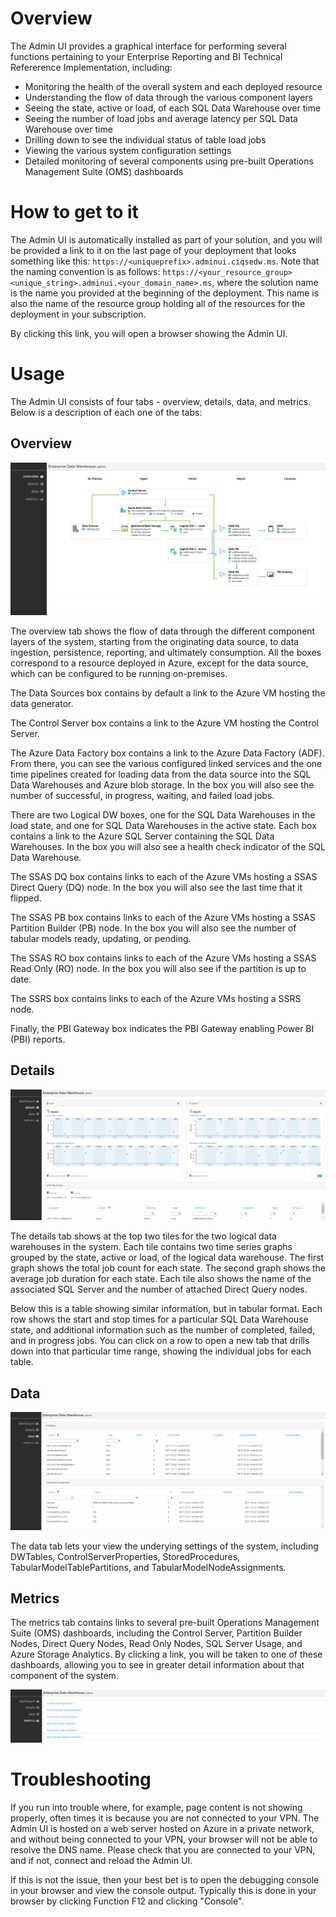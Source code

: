 # Overview

The Admin UI provides a graphical interface for performing several functions pertaining to your Enterprise Reporting and BI Technical Refererence Implementation, including:

- Monitoring the health of the overall system and each deployed resource
- Understanding the flow of data through the various component layers
- Seeing the state, active or load, of each SQL Data Warehouse over time
- Seeing the number of load jobs and average latency per SQL Data Warehouse over time
- Drilling down to see the individual status of table load jobs
- Viewing the various system configuration settings
- Detailed monitoring of several components using pre-built Operations Management Suite (OMS) dashboards  

# How to get to it

The Admin UI is automatically installed as part of your solution, and you will be provided a link to it on the last page of your deployment that looks something like this: `https://<uniqueprefix>.adminui.ciqsedw.ms`. Note that the naming convention is as follows: `https://<your_resource_group><unique_string>.adminui.<your_domain_name>.ms`, where the solution name is the name you provided at the beginning of the deployment. This name is also the name of the resource group holding all of the resources for the deployment in your subscription.

By clicking this link, you will open a browser showing the Admin UI.

# Usage

The Admin UI consists of four tabs - overview, details, data, and metrics. Below is a description of each one of the tabs:

## Overview

![Overview](../img/adminui_assets/adminui-overview.png)

The overview tab shows the flow of data through the different component layers of the system, starting from the originating data source, to data ingestion, persistence, reporting, and ultimately consumption. All the boxes correspond to a resource deployed in Azure, except for the data source, which can be configured to be running on-premises.

The Data Sources box contains by default a link to the Azure VM hosting the data generator.

The Control Server box contains a link to the Azure VM hosting the Control Server.

The Azure Data Factory box contains a link to the Azure Data Factory (ADF). From there, you can see the various configured linked services and the one time pipelines created for loading data from the data source into the SQL Data Warehouses and Azure blob storage. In the box you will also see the number of successful, in progress, waiting, and failed load jobs.

There are two Logical DW boxes, one for the SQL Data Warehouses in the load state, and one for SQL Data Warehouses in the active state. Each box contains a link to the Azure SQL Server containing the SQL Data Warehouses. In the box you will also see a health check indicator of the SQL Data Warehouse.

The SSAS DQ box contains links to each of the Azure VMs hosting a SSAS Direct Query (DQ) node. In the box you will also see the last time that it flipped.

The SSAS PB box contains links to each of the Azure VMs hosting a SSAS Partition Builder (PB) node. In the box you will also see the number of tabular models ready, updating, or pending.

The SSAS RO box contains links to each of the Azure VMs hosting a SSAS Read Only (RO) node. In the box you will also see if the partition is up to date.

The SSRS box contains links to each of the Azure VMs hosting a SSRS node.

Finally, the PBI Gateway box indicates the PBI Gateway enabling Power BI (PBI) reports.

## Details

![Details](../img/adminui_assets/adminui-details.png)

The details tab shows at the top two tiles for the two logical data warehouses in the system. Each tile contains two time series graphs grouped by the state, active or load, of the logical data warehouse. The first graph shows the total job count for each state. The second graph shows the average job duration for each state. Each tile also shows the name of the associated SQL Server and the number of attached Direct Query nodes.

Below this is a table showing similar information, but in tabular format. Each row shows the start and stop times for a particular SQL Data Warehouse state, and additional information such as the number of completed, failed, and in progress jobs. You can click on a row to open a new tab that drills down into that particular time range, showing the individual jobs for each table.

## Data

![Data](../img/adminui_assets/adminui-data.png)

The data tab lets your view the underying settings of the system, including DWTables, ControlServerProperties, StoredProcedures, TabularModelTablePartitions, and TabularModelNodeAssignments.

## Metrics

The metrics tab contains links to several pre-built Operations Management Suite (OMS) dashboards, including the Control Server, Partition Builder Nodes, Direct Query Nodes, Read Only Nodes, SQL Server Usage, and Azure Storage Analytics. By clicking a link, you will be taken to one of these dashboards, allowing you to see in greater detail information about that component of the system.

![Metrics](../img/adminui_assets/adminui-metrics.png)

# Troubleshooting

If you run into trouble where, for example, page content is not showing properly, often times it is because you are not connected to your VPN. The Admin UI is hosted on a web server hosted on Azure in a private network, and without being connected to your VPN, your browser will not be able to resolve the DNS name. Please check that you are connected to your VPN, and if not, connect and reload the Admin UI.

If this is not the issue, then your best bet is to open the debugging console in your browser and view the console output. Typically this is done in your browser by clicking Function F12 and clicking "Console".
